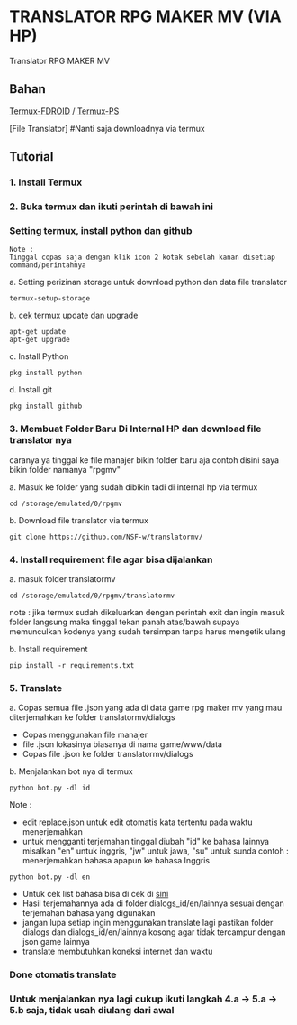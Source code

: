 # TRANSLATOR RPG MAKER MV (VIA HP)
Translator RPG MAKER MV 

## Bahan

[Termux-FDROID](https://f-droid.org/en/packages/com.termux/) / [Termux-PS](https://play.google.com/store/apps/details?id=com.termux)

[File Translator] #Nanti saja downloadnya via termux

## Tutorial

### 1. Install Termux

### 2. Buka termux dan ikuti perintah di bawah ini
### Setting termux, install python dan github

```
Note :
Tinggal copas saja dengan klik icon 2 kotak sebelah kanan disetiap command/perintahnya 
```

a. Setting perizinan storage untuk download python dan data file translator

```
termux-setup-storage
```

b. cek termux update dan upgrade

```
apt-get update
apt-get upgrade
```

c. Install Python

```
pkg install python
```

d. Install git

```
pkg install github
```

### 3. Membuat Folder Baru Di Internal HP dan download file translator nya

caranya ya tinggal ke file manajer bikin folder baru aja
contoh disini saya bikin folder namanya "rpgmv"

a. Masuk ke folder yang sudah dibikin tadi di internal hp via termux

```
cd /storage/emulated/0/rpgmv
```

b. Download file translator via termux

```
git clone https://github.com/NSF-w/translatormv/
```

### 4. Install requirement file agar bisa dijalankan 

a. masuk folder translatormv

```
cd /storage/emulated/0/rpgmv/translatormv
```

note : jika termux sudah dikeluarkan dengan perintah exit dan ingin masuk folder langsung maka tinggal tekan panah atas/bawah supaya memunculkan kodenya yang sudah tersimpan tanpa harus mengetik ulang

b. Install requirement 

```
pip install -r requirements.txt
```

### 5. Translate 

a. Copas semua file .json yang ada di data game rpg maker mv yang mau diterjemahkan ke folder translatormv/dialogs
- Copas menggunakan file manajer
- file .json lokasinya biasanya di nama game/www/data
- Copas file .json ke folder translatormv/dialogs

b. Menjalankan bot nya di termux

```
python bot.py -dl id
```

Note :
- edit replace.json untuk edit otomatis kata tertentu pada waktu menerjemahkan
- untuk mengganti terjemahan tinggal diubah "id" ke bahasa lainnya misalkan "en" untuk inggris, "jw" untuk jawa, "su" untuk sunda
contoh :
menerjemahkan bahasa apapun ke bahasa Inggris 

```
python bot.py -dl en
```

- Untuk cek list bahasa bisa di cek di [sini](https://cloud.google.com/translate/docs/languages?hl=id)
- Hasil terjemahannya ada di folder dialogs_id/en/lainnya sesuai dengan terjemahan bahasa yang digunakan 
- jangan lupa setiap ingin menggunakan translate lagi pastikan folder dialogs dan dialogs_id/en/lainnya kosong agar tidak tercampur dengan json game lainnya 
- translate membutuhkan koneksi internet dan waktu

### Done otomatis translate 

### Untuk menjalankan nya lagi cukup ikuti langkah 4.a -> 5.a -> 5.b saja, tidak usah diulang dari awal
